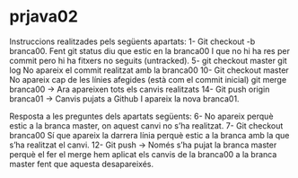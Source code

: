# prjava02

Instruccions realitzades pels següents apartats:
  1- Git checkout -b branca00. 
     Fent git status diu que estic en la branca00 I que no hi ha res per commit pero hi ha  fitxers no seguits (untracked).
  5- git checkout master
     git log 
     No apareix el commit realitzat amb la branca00
  10- Git checkout master
      No apareix cap de les línies afegides (està com el commit inicial)
      git merge branca00 → Ara apareixen tots els canvis realitzats
  14- Git push origin branca01 → Canvis pujats a Github I apareix la nova branca01.
  
  
  
Resposta a les preguntes dels apartats següents:
  6- No apareix perquè estic a la branca master, on aquest canvi no s’ha realitzat.
  7- Git checkout branca00
     Sí que apareix la darrera línia perquè estic a la branca amb la que s’ha realitzat el canvi.
  12- Git push → Només s’ha pujat la branca master perquè el fer el merge hem aplicat els canvis 
      de la branca00 a la branca master fent que aquesta desapareixés.
